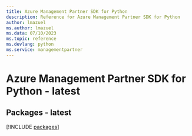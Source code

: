 ```yaml
---
title: Azure Management Partner SDK for Python
description: Reference for Azure Management Partner SDK for Python
author: lmazuel
ms.author: lmazuel
ms.data: 07/10/2023
ms.topic: reference
ms.devlang: python
ms.service: managementpartner
---
```

# Azure Management Partner SDK for Python - latest
## Packages - latest
[!INCLUDE [packages](management-partner-index.md)]